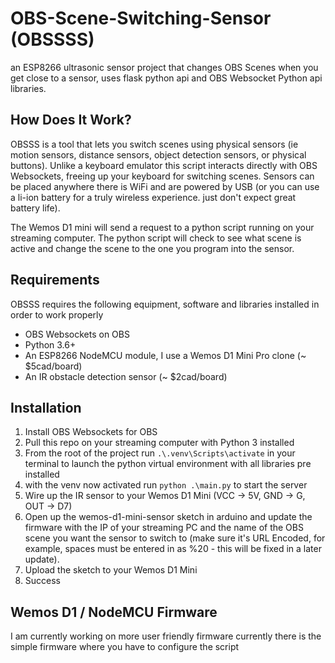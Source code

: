 # OBS-Scene-Switching-Sensor (OBSSSS)
an ESP8266 ultrasonic sensor project that changes OBS Scenes when you get close to a sensor, uses flask python api and OBS Websocket Python api libraries.

## How Does It Work?
OBSSS is a tool that lets you switch scenes using physical sensors (ie motion sensors, distance sensors, object detection sensors, or physical buttons). Unlike a keyboard emulator this script interacts directly with OBS Websockets, freeing up your keyboard for switching scenes. Sensors can be placed anywhere there is WiFi and are powered by USB (or you can use a li-ion battery for a truly wireless experience. just don't expect great battery life).

The Wemos D1 mini will send a request to a python script running on your streaming computer. The python script will check to see what scene is active and change the scene to the one you program into the sensor. 

## Requirements
OBSSS requires the following equipment, software and libraries installed in order to work properly
+ OBS Websockets on OBS
+ Python 3.6+ 
+ An ESP8266 NodeMCU module, I use a Wemos D1 Mini Pro clone (~ $5cad/board)
+ An IR obstacle detection sensor (~ $2cad/board)

## Installation
1. Install OBS Websockets for OBS
2. Pull this repo on your streaming computer with Python 3 installed
3. From the root of the project run `.\.venv\Scripts\activate` in your terminal to launch the python virtual environment with all libraries pre installed
4. with the venv now activated run `python .\main.py` to start the server
5. Wire up the IR sensor to your Wemos D1 Mini (VCC -> 5V, GND -> G, OUT -> D7)
6. Open up the wemos-d1-mini-sensor sketch in arduino and update the firmware with the IP of your streaming PC and the name of the OBS scene you want the sensor to switch to (make sure it's URL Encoded, for example, spaces must be entered in as %20 - this will be fixed in a later update).
7. Upload the sketch to your Wemos D1 Mini
8. Success

## Wemos D1 / NodeMCU Firmware
I am currently working on more user friendly firmware currently there is the simple firmware where you have to configure the script
